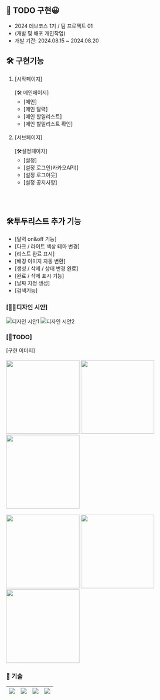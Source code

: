 ## 🙌 TODO 구현😀
- 2024 데브코스 1기 / 팀 프로젝트 01
- (개발 및 배포 개인작업)
- 개발 기간: 2024.08.15 ~ 2024.08.20

## 🛠 구현기능
1. [시작페이지]<br><br>
[🛠 메인페이지]
    - [메인]
    - [메인 달력]
    - [메인 할일리스트]
    - [메인 할일리스트 확인]<br><br>
2. [서브페이지]<br><br>
[🛠설정페이지]
    - [설정]
    - [설정 로그인(카카오API)] 
    - [설정 로그아웃]
    - [설정 공지사항]
<br><br><br><br>


## 🛠투두리스트 추가 기능
- [달력 on&off 기능]
- [다크 / 라이트 색상 테마 변경]
- [리스트 완료 표시]
- [배경 이미지 자동 변환]
- [생성 / 삭제 / 상태 변경 완료]
- [완료 / 삭제 표시 기능]
- [날짜 지정 생성]
- [검색기능]


### [🙋‍♀️디자인 시안]
![디자인 시안1](https://github.com/user-attachments/assets/02c3723e-72ab-4b8a-81ff-6cb29fd002cd)
![디자인 시안2](https://github.com/user-attachments/assets/fc2b7f02-a9a5-4062-b0dc-a63d8bb75f68)



### [🚗TODO]
[구현 이미지]<br><br><img src="https://github.com/user-attachments/assets/ba3cc609-e336-4cf6-b354-643a4e06435c" width="200" height="200"/> <img src="https://github.com/user-attachments/assets/0332f17c-a031-419b-b94d-03b552937f5b" width="200" height="200"/> <img src="https://github.com/user-attachments/assets/93c9a5c1-9ec5-425f-a410-ece6f6d11927" width="200" height="200"/>
<br><br> <img src="https://github.com/user-attachments/assets/0e8620d3-087a-4d30-8a2a-d60812220d0a" width="200" height="200"/>  <img src="https://github.com/user-attachments/assets/70be6fe0-9010-47ee-8ec7-ccf9a54b7feb" width="200" height="200"/> <img src="https://github.com/user-attachments/assets/f31d323f-ddbb-4237-bafe-0ce34501d2e4" width="200" height="200"/> 

### 🚀 기술
|<img src="https://img.shields.io/badge/HTML5-E34F26?style=flat-square&logo=html5&logoColor=white"/>|<img src="https://img.shields.io/badge/CSS3-1572B6?style=flat-square&logo=css3&logoColor=white"/>|<img src="https://img.shields.io/badge/JavaScript-F7DF1E?style=flat-square&logo=javascript&logoColor=black"/>|<img src="https://img.shields.io/badge/Visual Studio Code-007ACC?style=flat-square&logo=Visual Studio Code&logoColor=white"/>|
|---|---|---|---|

